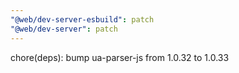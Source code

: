 ```yaml
---
"@web/dev-server-esbuild": patch
"@web/dev-server": patch
---
```


chore(deps): bump ua-parser-js from 1.0.32 to 1.0.33

